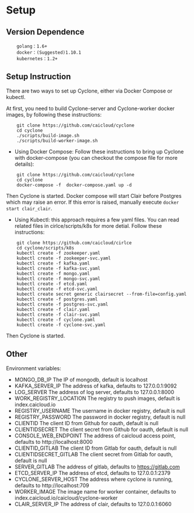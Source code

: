 # Setup

## Version Dependence

```
    golang：1.6+
    docker：(Suggested)1.10.1
    kubernetes：1.2+
```

## Setup Instruction

There are two ways to set up Cyclone, either via Docker Compose or kubectl.


At first, you need to build Cyclone-server and Cyclone-worker docker images, by following these instructions: 
```
    git clone https://github.com/caicloud/cyclone
    cd cyclone
    ./scripts/build-image.sh
    ./scripts/build-worker-image.sh
```


- Using Docker Compose: Follow these instructions to bring up Cyclone with docker-compose (you can checkout the compose file for more details):
```
    git clone https://github.com/caicloud/cyclone
    cd cyclone
    docker-compose -f  docker-compose.yaml up -d
```
Then Cyclone is started. Docker compose will start Clair before Postgres which may raise an error. If this error is raised, manually execute ```docker start clair_clair```.


- Using Kubectl: this approach requires a few yaml files. You can read related files in cirlce/scripts/k8s for more detial. Follow these instructions:
```
    git clone https://github.com/caicloud/cirlce
    cd cyclone/scripts/k8s
    kubectl create -f zookeeper.yaml
    kubectl create -f zookeeper-svc.yaml
    kubectl create -f kafka.yaml
    kubectl create -f kafka-svc.yaml
    kubectl create -f mongo.yaml
    kubectl create -f mongo-svc.yaml
    kubectl create -f etcd.yaml
    kubectl create -f etcd-svc.yaml
    kubectl create secret generic clairsecret --from-file=config.yaml
    kubectl create -f postgres.yaml
    kubectl create -f postgres-svc.yaml
    kubectl create -f clair.yaml
    kubectl create -f clair-svc.yaml
    kubectl create -f cyclone.yaml
    kubectl create -f cyclone-svc.yaml
```
Then Cyclone is started.


## Other


Environment variables: 
- MONGO_DB_IP             The IP of mongodb, default is localhost
- KAFKA_SERVER_IP         The address of kafka, defaults to 127.0.0.1:9092
- LOG_SERVER              The address of log server, defaults to 127.0.0.1:8000
- WORK_REGISTRY_LOCATION  The registry to push images, default is index.caicloud.io
- REGISTRY_USERNAME       The username in docker registry, default is null
- REGISTRY_PASSWORD       The password in docker registry, default is null
- CLIENTID                The client ID from Github for oauth, default is null
- CLIENTIDSECRET          The client secret from Github for oauth, default is null
- CONSOLE_WEB_ENDPOINT    The address of caicloud access point, defaults to http://localhost:8000
- CLIENTID_GITLAB         The client ID from Gitlab for oauth, default is null
- CLIENTIDSECRET_GITLAB   The client secret from Gitlab for oauth, default is null
- SERVER_GITLAB           The address of gitlab, defaults to https://gitlab.com
- ETCD_SERVER_IP          The address of etcd, defaults to 127.0.0.1:2379
- CYCLONE_SERVER_HOST     The address where cyclone is running, defaults to http://localhost:709
- WORKER_IMAGE            The image name for worker container, defaults to index.caicloud.io/caicloud/cyclone-worker
- CLAIR_SERVER_IP         The address of clair, defaults to 127.0.0.1:6060
